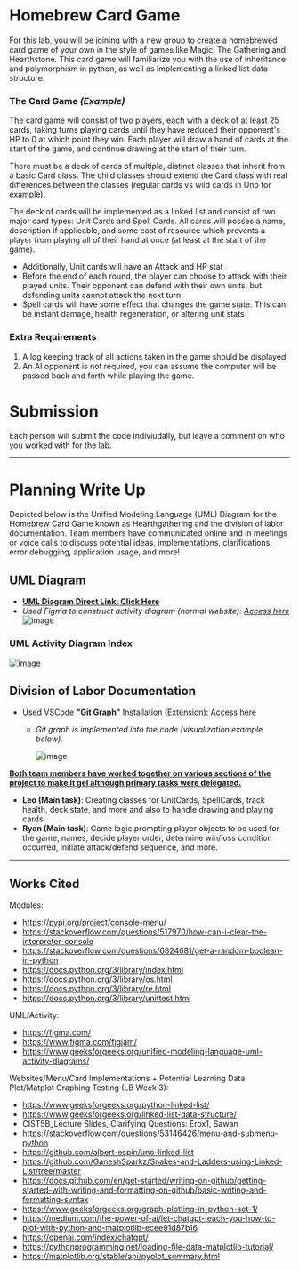 # Homebrew Card Game
For this lab, you will be joining with a new group to create a homebrewed card game of your own in the style of games like Magic: The Gathering and Hearthstone. This card game will familiarize you with the use of inheritance and polymorphism in python, as well as implementing a linked list data structure.

###  The Card Game _(Example)_
The card game will consist of two players, each with a deck of at least 25 cards, taking turns playing cards until they have reduced their opponent's HP to 0 at which point they win. Each player will draw a hand of cards at the start of the game, and continue drawing at the start of their turn.

There must be a deck of cards of multiple, distinct classes that inherit from a basic Card class. The child classes should extend the Card class with real differences between the classes (regular cards vs wild cards in Uno for example).

The deck of cards will be implemented as a linked list and consist of two major card types: Unit Cards and Spell Cards. All cards will posses a name, description if applicable, and some cost of resource which prevents a player from playing all of their hand at once (at least at the start of the game).

- Additionally, Unit cards will have an Attack and HP stat
- Before the end of each round, the player can choose to attack with their played units. Their opponent can defend with their own units, but defending units cannot attack the next turn
- Spell cards will have some effect that changes the game state. This can be instant damage, health regeneration, or altering unit stats
 

### Extra Requirements
1. A log keeping track of all actions taken in the game should be displayed
2. An AI opponent is not required, you can assume the computer will be passed back and forth while playing the game.

# Submission
Each person will submit the code indiviudally, but leave a comment on who you worked with for the lab.

--------------------------------------------------------------------------------------------------------------

# Planning Write Up

Depicted below is the Unified Modeling Language (UML) Diagram for the Homebrew Card Game known as Hearthgathering and the division of labor documentation. Team members have communicated online and in meetings or voice calls to discuss potential ideas, implementations, clarifications, error debugging, application usage, and more!

## UML Diagram

- <ins>**UML Diagram Direct Link: [Click Here](https://www.figma.com/design/ZAT4exR8Jx8FklSM1mpZ9g/CardGameLabSpring2025-UML-Activity-Diagram-(Leo%2C-Ryan)---Shareable?t=LN0FlmDajU9uAjBW-1)**</ins>
- _Used Figma to construct activity diagram (normal website): [Access here](https://www.figma.com/)_
![image](https://github.com/user-attachments/assets/be77eb81-bf0e-4393-9d4e-d101e44be735)


### UML Activity Diagram Index

![image](https://github.com/user-attachments/assets/d3f1b373-eb92-4bd5-b878-666dd3e63ebc)


## Division of Labor Documentation

- Used VSCode __"Git Graph"__ Installation (Extension): [Access here](https://marketplace.visualstudio.com/items?itemName=mhutchie.git-graph)
  - _Git graph is implemented into the code (visualization example below)._
 
    ![image](https://github.com/user-attachments/assets/624e3797-4151-4496-b9af-4a10a8957a69)

 
<ins>**Both team members have worked together on various sections of the project to make it gel although primary tasks were delegated.**</ins>
- __Leo (Main task)__: Creating classes for UnitCards, SpellCards, track health, deck state, and more and also to handle drawing and playing cards.
- __Ryan (Main task)__: Game logic prompting player objects to be used for the game, names, decide player order, determine win/loss condition occurred, initiate attack/defend sequence, and more.

--------------------------------------------------------------------------------------------------------------

## Works Cited

Modules:
- https://pypi.org/project/console-menu/
- https://stackoverflow.com/questions/517970/how-can-i-clear-the-interpreter-console
- https://stackoverflow.com/questions/6824681/get-a-random-boolean-in-python
- https://docs.python.org/3/library/index.html
- https://docs.python.org/3/library/os.html
- https://docs.python.org/3/library/re.html
- https://docs.python.org/3/library/unittest.html

UML/Activity:
- https://figma.com/
- https://www.figma.com/figjam/
- https://www.geeksforgeeks.org/unified-modeling-language-uml-activity-diagrams/

Websites/Menu/Card Implementations + Potential Learning Data Plot/Matplot Graphing Testing (LB Week 3):
- https://www.geeksforgeeks.org/python-linked-list/
- https://www.geeksforgeeks.org/linked-list-data-structure/
- CIST5B_Lecture Slides, Clarifying Questions: Erox1, Sawan
- https://stackoverflow.com/questions/53146426/menu-and-submenu-python
- https://github.com/albert-espin/uno-linked-list
- https://github.com/GaneshSparkz/Snakes-and-Ladders-using-Linked-List/tree/master
- https://docs.github.com/en/get-started/writing-on-github/getting-started-with-writing-and-formatting-on-github/basic-writing-and-formatting-syntax
- https://www.geeksforgeeks.org/graph-plotting-in-python-set-1/
- https://medium.com/the-power-of-ai/let-chatgpt-teach-you-how-to-plot-with-python-and-matplotlib-ecee91d87b16
- https://openai.com/index/chatgpt/
- https://pythonprogramming.net/loading-file-data-matplotlib-tutorial/
- https://matplotlib.org/stable/api/pyplot_summary.html
